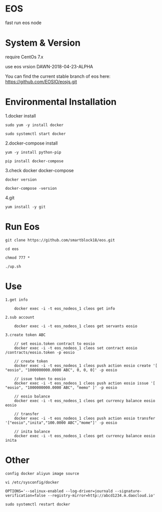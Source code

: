 # EOS
 
 fast run eos node

# System & Version

 require CentOs 7.x

 use eos vrsion DAWN-2018-04-23-ALPHA
 
 You can find the current stable branch of eos here: https://github.com/EOSIO/eosjs.git

# Environmental Installation

1.docker install

	sudo yum -y install docker
	
	sudo systemctl start docker
	
2.docker-compose install

	yum -y install python-pip
	
	pip install docker-compose
	
3.check docker docker-compose

	docker version
	
	docker-compose -version

4.git

	yum install -y git

# Run Eos

	git clone https://github.com/smartblock18/eos.git
	
	cd eos
	
	chmod 777 *
	
	./up.sh
	
# Use

	1.get info
	
		docker exec -i -t eos_nodeos_1 cleos get info
	
	2.sub account
	
		docker exec -i -t eos_nodeos_1 cleos get servants eosio
		
	3.create token ABC
		
		// set eosio.token contract to eosio
		docker exec -i -t eos_nodeos_1 cleos set contract eosio /contracts/eosio.token -p eosio
		
		// create token 
		docker exec -i -t eos_nodeos_1 cleos push action eosio create '[ "eosio", "1000000000.0000 ABC", 0, 0, 0]' -p eosio
		
		// issue token to eosio
		docker exec -i -t eos_nodeos_1 cleos push action eosio issue '[ "eosio", "1000000000.0000 ABC", "memo" ]' -p eosio
		
		// eosio balance
		docker exec -i -t eos_nodeos_1 cleos get currency balance eosio eosio
		
		// transfer
		docker exec -i -t eos_nodeos_1 cleos push action eosio transfer '["eosio","inita","100.0000 ABC","mome"]' -p eosio
		
		// inita balance
		docker exec -i -t eos_nodeos_1 cleos get currency balance eosio inita
		

# Other

	config docker aliyun image source 
	
	vi /etc/sysconfig/docker
	
	OPTIONS='--selinux-enabled --log-driver=journald --signature-verification=false --registry-mirror=http://abcd1234.m.daocloud.io'
	
	sudo systemctl restart docker
	